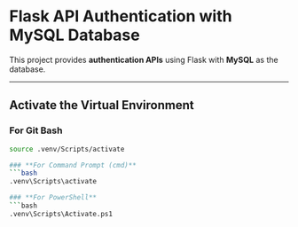 # Flask API Authentication with MySQL Database

This project provides **authentication APIs** using Flask with **MySQL** as the database.

---

##  Activate the Virtual Environment

### **For Git Bash**
```bash
source .venv/Scripts/activate

### **For Command Prompt (cmd)**
```bash
.venv\Scripts\activate

### **For PowerShell**
```bash
.venv\Scripts\Activate.ps1




